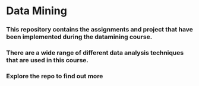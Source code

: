 # Data Mining
### This repository contains the assignments and project that have been implemented during the datamining course.
### There are a wide range of different data analysis techniques that are used in this course. 
### Explore the repo to find out more

